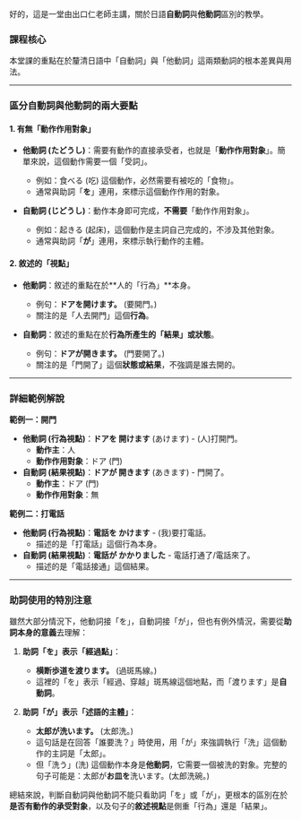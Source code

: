
好的，這是一堂由出口仁老師主講，關於日語**自動詞**與**他動詞**區別的教學。

### **課程核心**

本堂課的重點在於釐清日語中「自動詞」與「他動詞」這兩類動詞的根本差異與用法。

---

### **區分自動詞與他動詞的兩大要點**

#### **1. 有無「動作作用對象」**

*   **他動詞 (たどうし)**：需要有動作的直接承受者，也就是「**動作作用對象**」。簡單來說，這個動作需要一個「受詞」。
    *   例如：食べる (吃) 這個動作，必然需要有被吃的「食物」。
    *   通常與助詞「**を**」連用，來標示這個動作作用的對象。

*   **自動詞 (じどうし)**：動作本身即可完成，**不需要**「動作作用對象」。
    *   例如：起きる (起床)，這個動作是主詞自己完成的，不涉及其他對象。
    *   通常與助詞「**が**」連用，來標示執行動作的主體。

#### **2. 敘述的「視點」**

*   **他動詞**：敘述的重點在於**人的「行為」**本身。
    *   例句：**ドアを開けます。** (要開門。)
    *   關注的是「人去開門」這個**行為**。

*   **自動詞**：敘述的重點在於**行為所產生的「結果」或狀態**。
    *   例句：**ドアが開きます。** (門要開了。)
    *   關注的是「門開了」這個**狀態或結果**，不強調是誰去開的。

---

### **詳細範例解說**

**範例一：開門**
*   **他動詞 (行為視點)**：**ドアを 開けます** (あけます) - (人)打開門。
    *   **動作主**：人
    *   **動作作用對象**：ドア (門)
*   **自動詞 (結果視點)**：**ドアが 開きます** (あきます) - 門開了。
    *   **動作主**：ドア (門)
    *   **動作作用對象**：無

**範例二：打電話**
*   **他動詞 (行為視點)**：**電話を かけます** - (我)要打電話。
    *   描述的是「打電話」這個行為本身。
*   **自動詞 (結果視點)**：**電話が かかりました** - 電話打通了/電話來了。
    *   描述的是「電話接通」這個結果。

---

### **助詞使用的特別注意**

雖然大部分情況下，他動詞接「を」，自動詞接「が」，但也有例外情況，需要從**助詞本身的意義**去理解：

1.  **助詞「を」表示「經過點」**：
    *   **横断歩道を渡ります。** (過斑馬線。)
    *   這裡的「を」表示「經過、穿越」斑馬線這個地點，而「渡ります」是**自動詞**。

2.  **助詞「が」表示「述語的主體」**：
    *   **太郎が洗います。** (太郎洗。)
    *   這句話是在回答「誰要洗？」時使用，用「が」來強調執行「洗」這個動作的主詞是「太郎」。
    *   但「洗う」(洗) 這個動作本身是**他動詞**，它需要一個被洗的對象。完整的句子可能是：太郎が**お皿を**洗います。(太郎洗碗。)

總結來說，判斷自動詞與他動詞不能只看助詞「を」或「が」，更根本的區別在於**是否有動作的承受對象**，以及句子的**敘述視點**是側重「行為」還是「結果」。
